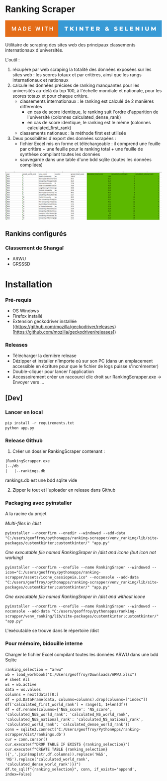 # Ranking Scraper

![forthebadge](/assets/forthebadge.svg)

Utilitaire de scraping des sites web des principaux classements internationaux d'universités.

L'outil : 

1. récupère par web scraping la totalité des données exposées sur les sites web : les scores totaux et par critères, ainsi que les rangs internationaux et nationaux
2. calcule les données précises de ranking manquantes pour les universités au-delà du top 100, à l'échelle mondiale et nationale, pour les scores totaux et pour chaque critère. 
   - classements internationaux : le ranking est calculé de 2 manières différentes 
      - en cas de score identique, le ranking suit  l'ordre d'apparition de l'université (colonnes calculated_dense_rank)
      - en cas de score identique, le ranking est le même (colonnes calculated_first_rank)
   - classements nationaux : la méthode first est utilisée
1. Deux possibilités d'export des données scrapées :
   - fichier Excel mis en forme et téléchargeable : il comprend une feuille par critère + une feuille pour le ranking total + une feuille de synthèse compilant toutes les données
   - sauvegarde dans une table d'une bdd sqlite (toutes les données compilées)

![ranking-scraper-output](/assets/screenshot.png)


## Rankins configurés

### Classement de Shangaî

- ARWU
- GRSSSD

# Installation

### Pré-requis

- OS Windows
- Firefox installé
- Extension geckodriver installée ((https://github.com/mozilla/geckodriver/releases)[https://github.com/mozilla/geckodriver/releases])

### Releases

- Télécharger la dernière release 
- Dézipper et installer n'importe où sur son PC (dans un emplacement accessible en écriture pour que le fichier de logs puisse s'incrémenter)
- Double-cliquer pour lancer l'application
- Accessoirement créer un raccourci clic droit sur RankingScrapper.exe -> Envoyer vers ...


## [Dev] 

### Lancer en local

```
pip install -r requirements.txt
python app.py
```

### Release Github

1. Créer un dossier RankingScraper contenant :

```
|RankingScrapper.exe
|--/db
|   |--rankings.db
```
rankings.db est une bdd sqlite vide

2. Zipper le tout et l'uploader en release dans Github

### Packaging avec pyinstaller

A la racine du projet 

*Multi-files in /dist*
```
pyinstaller --noconfirm --onedir --windowed --add-data "C:/users/geoffroy/pythonapps/ranking-scrapper/venv_ranking/lib/site-packages/customtkinter;customtkinter/" "app.py"
```

*One executable file named RankingSraper in /dist and icone (but icon not working)*
```
pyinstaller --noconfirm --onefile --name RankingSraper --windowed --icon="C:/users/geoffroy/pythonapps/ranking-scrapper/assets/icone_cassiopeia.ico" --noconsole --add-data "C:/users/geoffroy/pythonapps/ranking-scrapper/venv_ranking/lib/site-packages/customtkinter;customtkinter/" "app.py"
```

*One executable file named RankingSraper in /dist and without icone*
```
pyinstaller --noconfirm --onefile --name RankingSraper --windowed --noconsole --add-data "C:/users/geoffroy/pythonapps/ranking-scrapper/venv_ranking/lib/site-packages/customtkinter;customtkinter/" "app.py"
```

L'exécutable se trouve dans le répertoire /dist

### Pour mémoire, bidouille interne

Charger le fichier Excel compilant toutes les données ARWU dans une bdd Sqlite

```
ranking_selection = "arwu"
wb = load_workbook("C:/Users/geoffroy/Downloads/ARWU.xlsx")
# sheet All
ws = wb.active
data = ws.values
columns = next(data)[0:]
df = pd.DataFrame(data, columns=columns).drop(columns=["index"])
df['calculated_first_world_rank'] = range(1, 1+len(df))
df = df.rename(columns={'N&S_score': 'NS_score', 'calculated_N&S_world_rank': 'calculated_NS_world_rank', 'calculated_N&S_national_rank': 'calculated_NS_national_rank', 'calculated_world_rank': 'calculated_dense_world_rank'})
conn = sqlite3.connect('C:/Users/geoffroy/PythonApps/ranking-scrapper/dist/rankings.db')
cur = conn.cursor()
cur.execute(f"DROP TABLE IF EXISTS {ranking_selection}")
cur.execute(f"CREATE TABLE {ranking_selection} ({','.join(map(str,df.columns)).replace('N&S', 'NS').replace('calculated_world_rank', 'calculated_dense_world_rank')})")
df.to_sql(f"{ranking_selection}", conn, if_exists='append', index=False)
```


